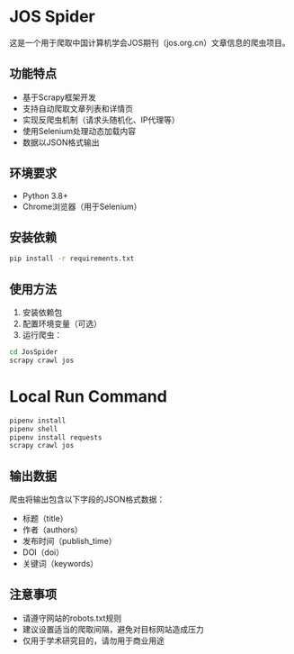# JOS Spider

这是一个用于爬取中国计算机学会JOS期刊（jos.org.cn）文章信息的爬虫项目。

## 功能特点

- 基于Scrapy框架开发
- 支持自动爬取文章列表和详情页
- 实现反爬虫机制（请求头随机化、IP代理等）
- 使用Selenium处理动态加载内容
- 数据以JSON格式输出

## 环境要求

- Python 3.8+
- Chrome浏览器（用于Selenium）

## 安装依赖

```bash
pip install -r requirements.txt
```

## 使用方法

1. 安装依赖包
2. 配置环境变量（可选）
3. 运行爬虫：

```bash
cd JosSpider
scrapy crawl jos
```

# Local Run Command
```bash
pipenv install
pipenv shell
pipenv install requests
scrapy crawl jos
```

## 输出数据

爬虫将输出包含以下字段的JSON格式数据：

- 标题（title）
- 作者（authors）
- 发布时间（publish_time）
- DOI（doi）
- 关键词（keywords）

## 注意事项

- 请遵守网站的robots.txt规则
- 建议设置适当的爬取间隔，避免对目标网站造成压力
- 仅用于学术研究目的，请勿用于商业用途
